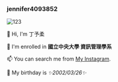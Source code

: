 ### jennifer4093852
![123](https://user-images.githubusercontent.com/106917447/172114334-24b63a08-fe58-4f25-89ca-a0f64986a885.jpg)

👋 Hi, I'm 丁予柔

🔭 I'm enrolled in **國立中央大學 資訊管理學系**

📫 You can search me from [My Instagram](https://www.instagram.com/jyeoyu/).

🌱 My birthday is *✨2002/03/26✨*

<!--
**jennifer4093852/jennifer4093852** is a ✨ _spec![123](https://user-images.githubusercontent.com/106917447/172114303-51cfbed0-3c94-433c-a379-07ac08f13aa1.jpg)
ial_ ✨ repository because its `README.md` (this file) appears on your GitHub profile.

Here are some ideas to get you started:

- 🔭 I’m currently working on ...
- 🌱 I’m currently learning ...
- 👯 I’m looking to collaborate on ...
- 🤔 I’m looking for help with ...
- 💬 Ask me about ...
- 📫 How to reach me: ...
- 😄 Pronouns: ...
- ⚡ Fun fact: ...
-->

